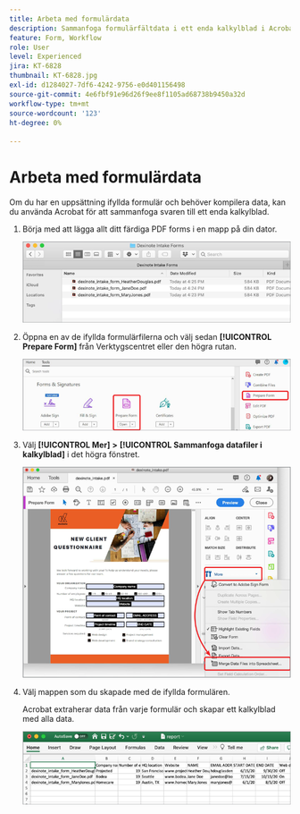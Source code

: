 ```yaml
---
title: Arbeta med formulärdata
description: Sammanfoga formulärfältdata i ett enda kalkylblad i Acrobat
feature: Form, Workflow
role: User
level: Experienced
jira: KT-6828
thumbnail: KT-6828.jpg
exl-id: d1284027-7df6-4242-9756-e0d401156498
source-git-commit: 4e6fbf91e96d26f9ee8f1105ad68738b9450a32d
workflow-type: tm+mt
source-wordcount: '123'
ht-degree: 0%

---
```


# Arbeta med formulärdata

Om du har en uppsättning ifyllda formulär och behöver kompilera data, kan du använda Acrobat för att sammanfoga svaren till ett enda kalkylblad.

1. Börja med att lägga allt ditt färdiga PDF forms i en mapp på din dator.

   ![Formulärdata, steg 1](../assets/FormData_1.png)

1. Öppna en av de ifyllda formulärfilerna och välj sedan **[!UICONTROL Prepare Form]** från Verktygscentret eller den högra rutan.

   ![Formulärdata, steg 2](../assets/FormData_2.png)

1. Välj **[!UICONTROL Mer]** **>** **[!UICONTROL Sammanfoga datafiler i kalkylblad]** i det högra fönstret.

   ![Formulärdata, steg 3](../assets/FormData_3.png)

1. Välj mappen som du skapade med de ifyllda formulären.

   Acrobat extraherar data från varje formulär och skapar ett kalkylblad med alla data.

   ![Formulärdata, steg 4](../assets/FormData_4.png)
